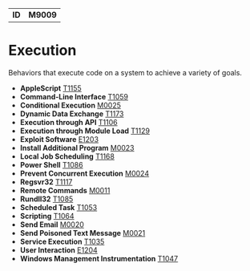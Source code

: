 |||
|--|-----|
|**ID**|**M9009**|

# Execution #
Behaviors that execute code on a system to achieve a variety of goals.

* **AppleScript** [T1155](https://github.com/MBCProject/mbc-markdown/blob/master/execution/applescript.md)
* **Command-Line Interface** [T1059](https://github.com/MBCProject/mbc-markdown/blob/master/execution/command-line.md)
* **Conditional Execution** [M0025](https://github.com/MBCProject/mbc-markdown/blob/master/execution/conditional-execute.md)
* **Dynamic Data Exchange** [T1173](https://github.com/MBCProject/mbc-markdown/blob/master/execution/dynamic-data-ex.md)
* **Execution through API** [T1106](https://github.com/MBCProject/mbc-markdown/blob/master/execution/execution-via-api.md)
* **Execution through Module Load** [T1129](https://github.com/MBCProject/mbc-markdown/blob/master/execution/execution-via-module-load.md)
* **Exploit Software** [E1203](https://github.com/MBCProject/mbc-markdown/blob/master/execution/exploit-software.md)
* **Install Additional Program** [M0023](https://github.com/MBCProject/mbc-markdown/blob/master/execution/install-prog.md)
* **Local Job Scheduling** [T1168](https://github.com/MBCProject/mbc-markdown/blob/master/execution/local-job-sch.md)
* **Power Shell** [T1086](https://github.com/MBCProject/mbc-markdown/blob/master/execution/power-shell.md)
* **Prevent Concurrent Execution** [M0024](https://github.com/MBCProject/mbc-markdown/blob/master/execution/prevent-concurrent-exe.md)
* **Regsvr32** [T1117](https://github.com/MBCProject/mbc-markdown/blob/master/defense-evasion/regsvr32.md)
* **Remote Commands** [M0011](https://github.com/MBCProject/mbc-markdown/blob/master/execution/remote-commands.md)
* **Rundll32** [T1085](https://github.com/MBCProject/mbc-markdown/blob/master/defense-evasion/rundll32.md)
* **Scheduled Task** [T1053](https://github.com/MBCProject/mbc-markdown/blob/master/execution/scheduled-task.md)
* **Scripting** [T1064](https://github.com/MBCProject/mbc-markdown/blob/master/execution/scripting.md)
* **Send Email** [M0020](https://github.com/MBCProject/mbc-markdown/blob/master/execution/send-email.md)
* **Send Poisoned Text Message** [M0021](https://github.com/MBCProject/mbc-markdown/blob/master/execution/send-poison-text-msg.md)
* **Service Execution** [T1035](https://github.com/MBCProject/mbc-markdown/blob/master/execution/service-exe.md)
* **User Interaction** [E1204](https://github.com/MBCProject/mbc-markdown/blob/master/execution/user-interaction.md)
* **Windows Management Instrumentation** [T1047](https://github.com/MBCProject/mbc-markdown/blob/master/execution/windows-mgt-inst.md)